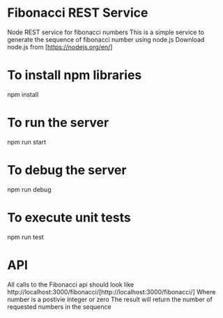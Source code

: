 # Fibonacci REST Service
Node REST service for fibonacci numbers
  This is a simple service to generate the sequence of fibonacci number using node.js
  Download node.js from [https://nodejs.org/en/]

# To install npm libraries
npm install

# To run the server
npm run start

# To debug the server
npm run debug

# To execute unit tests
npm run test

# API
All calls to the Fibonacci api should look like http://localhost:3000/fibonacci/<number>[http://localhost:3000/fibonacci/]
Where number is a postivie integer or zero
The result will return the number of requested numbers in the sequence